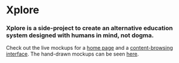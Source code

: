 # Xplore

### Xplore is a side-project to create an alternative education system designed with humans in mind, not dogma.

Check out the live mockups for a [home page](http://dgamboa.com/xplore/home/index.html) and a [content-browsing interface](http://dgamboa.com/xplore/learn/learn.html). The hand-drawn mockups can be seen [here](http://dgamboa.com/xplore/mockup/mockup.html).